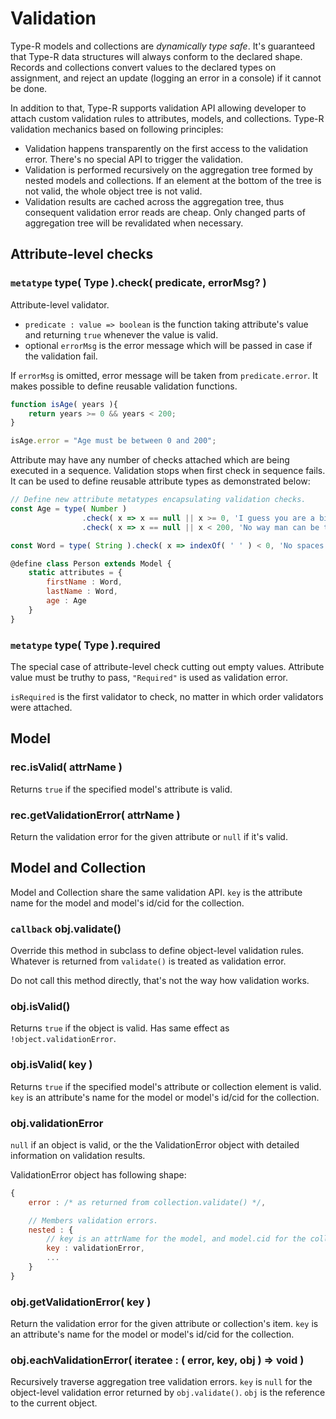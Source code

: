 # Validation

Type-R models and collections are _dynamically type safe_. It's guaranteed that Type-R data structures will always conform to the declared shape.
Records and collections convert values to the declared types on assignment, and reject an update (logging an error in a console) if it cannot be done.

In addition to that, Type-R supports validation API allowing developer to attach custom validation rules to attributes, models, and collections. Type-R validation mechanics based on following principles:

- Validation happens transparently on the first access to the validation error. There's no special API to trigger the validation.
- Validation is performed recursively on the aggregation tree formed by nested models and collections. If an element at the bottom of the tree is not valid, the whole object tree is not valid.
- Validation results are cached across the aggregation tree, thus consequent validation error reads are cheap. Only changed parts of aggregation tree will be revalidated when necessary.

## Attribute-level checks

### `metatype` type( Type ).check( predicate, errorMsg? )

Attribute-level validator.

- `predicate : value => boolean` is the function taking attribute's value and returning `true` whenever the value is valid.
- optional `errorMsg` is the error message which will be passed in case if the validation fail.

If `errorMsg` is omitted, error message will be taken from `predicate.error`. It makes possible to define reusable validation functions.

```javascript
function isAge( years ){
    return years >= 0 && years < 200;
}

isAge.error = "Age must be between 0 and 200";
```

Attribute may have any number of checks attached which are being executed in a sequence. Validation stops when first check in sequence fails.
It can be used to define reusable attribute types as demonstrated below:

```javascript
// Define new attribute metatypes encapsulating validation checks.
const Age = type( Number )
                .check( x => x == null || x >= 0, 'I guess you are a bit older' )
                .check( x => x == null || x < 200, 'No way man can be that old' );

const Word = type( String ).check( x => indexOf( ' ' ) < 0, 'No spaces allowed' );

@define class Person extends Model {
    static attributes = {
        firstName : Word,
        lastName : Word,
        age : Age
    }
}
```

### `metatype` type( Type ).required

The special case of attribute-level check cutting out empty values. Attribute value must be truthy to pass, `"Required"` is used as validation error.

`isRequired` is the first validator to check, no matter in which order validators were attached.

## Model

### rec.isValid( attrName )

Returns `true` if the specified model's attribute is valid.

### rec.getValidationError( attrName )

Return the validation error for the given attribute or `null` if it's valid.

## Model and Collection

Model and Collection share the same validation API. `key` is the attribute name for the model and model's id/cid for the collection.

### `callback` obj.validate()

Override this method in subclass to define object-level validation rules. Whatever is returned from `validate()` is treated as validation error.

<aside class="notice">Do not call this method directly, that's not the way how validation works.</aside>

### obj.isValid()

Returns `true` if the object is valid. Has same effect as `!object.validationError`.

### obj.isValid( key )

Returns `true` if the specified model's attribute or collection element is valid. `key` is an attribute's name for the model or model's id/cid for the collection.

### obj.validationError

`null` if an object is valid, or the the ValidationError object with detailed information on validation results.

ValidationError object has following shape:

```javascript
{
    error : /* as returned from collection.validate() */,

    // Members validation errors.
    nested : {
        // key is an attrName for the model, and model.cid for the collcation
        key : validationError,
        ...
    }
}
```

### obj.getValidationError( key )

Return the validation error for the given attribute or collection's item.
`key` is an attribute's name for the model or model's id/cid for the collection.

### obj.eachValidationError( iteratee : ( error, key, obj ) => void )

Recursively traverse aggregation tree validation errors. `key` is `null` for the object-level validation error returned by `obj.validate()`.
`obj` is the reference to the current object.